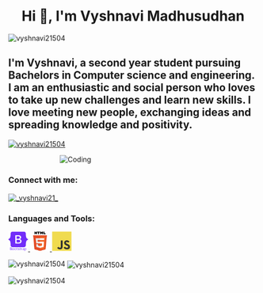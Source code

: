 <h1 align="center">Hi 👋, I'm Vyshnavi Madhusudhan</h1>
<p align="left"> <img src="https://komarev.com/ghpvc/?username=vyshnavi21504&label=Profile%20views&color=0e75b6&style=flat" alt="vyshnavi21504" /> </p>

<h2>I'm Vyshnavi, a second year student pursuing Bachelors in Computer science and engineering. I am an enthusiastic and social person who loves to take up new challenges and learn new skills. I love meeting new people, exchanging ideas and spreading knowledge and positivity.</h2>

<p align="left"> <a href="https://github.com/ryo-ma/github-profile-trophy"><img src="https://github-profile-trophy.vercel.app/?username=vyshnavi21504" alt="vyshnavi21504" /></a> </p>
<img align = "right" alt="Coding" width="400" src="https://camo.githubusercontent.com/6607041227d81f650340ff070cc2843518acad359b57e5bb054a9fb7127aa041/68747470733a2f2f63646e2e6472696262626c652e636f6d2f75736572732f323634363432332f73637265656e73686f74732f353530373139362f636f6d70757465722e676966">
<p align="left"> <a href="https://twitter.com/" target="blank"><img src="https://img.shields.io/twitter/follow/?logo=twitter&style=for-the-badge" alt="" /></a> </p>

<h3 align="left">Connect with me:</h3>
<p align="left">
<a href="https://instagram.com/_vyshnavi21_" target="blank"><img align="center" src="https://raw.githubusercontent.com/rahuldkjain/github-profile-readme-generator/master/src/images/icons/Social/instagram.svg" alt="_vyshnavi21_" height="30" width="40" /></a>
</p>

<h3 align="left">Languages and Tools:</h3>
<p align="left"> <a href="https://getbootstrap.com" target="_blank" rel="noreferrer"> <img src="https://raw.githubusercontent.com/devicons/devicon/master/icons/bootstrap/bootstrap-plain-wordmark.svg" alt="bootstrap" width="40" height="40"/> </a> <a href="https://www.w3.org/html/" target="_blank" rel="noreferrer"> <img src="https://raw.githubusercontent.com/devicons/devicon/master/icons/html5/html5-original-wordmark.svg" alt="html5" width="40" height="40"/> </a> <a href="https://developer.mozilla.org/en-US/docs/Web/JavaScript" target="_blank" rel="noreferrer"> <img src="https://raw.githubusercontent.com/devicons/devicon/master/icons/javascript/javascript-original.svg" alt="javascript" width="40" height="40"/> </a> </p>

<p><img align="left" src="https://github-readme-stats.vercel.app/api/top-langs?username=vyshnavi21504&show_icons=true&locale=en&layout=compact" alt="vyshnavi21504" /></p>

<p>&nbsp;<img align="center" src="https://github-readme-stats.vercel.app/api?username=vyshnavi21504&show_icons=true&locale=en" alt="vyshnavi21504" /></p>

<p><img align="center" src="https://github-readme-streak-stats.herokuapp.com/?user=vyshnavi21504&" alt="vyshnavi21504" /></p>
